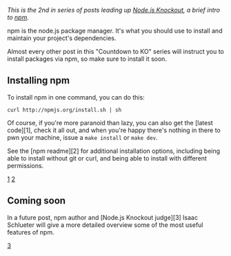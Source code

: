 _This is the 2nd in series of posts leading up
[Node.js Knockout](http://nodeknockout.com), a brief intro to
[npm](http://npmjs.org)._

npm is the node.js package manager. It's what you should use to install
and maintain your project's dependencies.

Almost every other post in this "Countdown to KO" series will instruct
you to install packages via npm, so make sure to install it soon.

## Installing npm

To install npm in one command, you can do this:

    curl http://npmjs.org/install.sh | sh

Of course, if you're more paranoid than lazy, you can also get the
[latest code][1], check it all out, and when
you're happy there's nothing in there to pwn your machine, issue a `make
install` or `make dev`.

See the [npm readme][2] for additional installation options, including
being able to install without git or curl, and being able to install
with different permissions.

[1](http://github.com/isaacs/npm)
[2](https://github.com/isaacs/npm/blob/master/README.md)

## Coming soon


In a future post, npm author and [Node.js Knockout judge][3] Isaac
Schlueter will give a more detailed overview some of the most useful
features of npm.

[3](http://nodeknockout.com/people/4e2819db6fd024010000192e)
